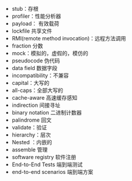 - stub：存根 
- profiler：性能分析器 
- payload： 有效载荷
- lockfile 共享文件 
- RMI(remote method invocation)：远程方法调用
- fraction 分数 
- mock：模拟的，虚假的，模仿的
- pseudocode 伪代码
- data field 数据字段 
- incompatibility：不兼容
- capital：大写的 
- all-caps：全部大写的
- cache-aware 高速缓存感知 
- indirection 间接寻址
- binary notation 二进制计数器
- palindrome 回文
- validate：验证 
- hierarchy：层次
- Nested ：内嵌的
- assemble 管理 
- software registry 软件注册 
- End-to-End Tests 端到端测试 
- end-to-end scenarios 端到端方案
